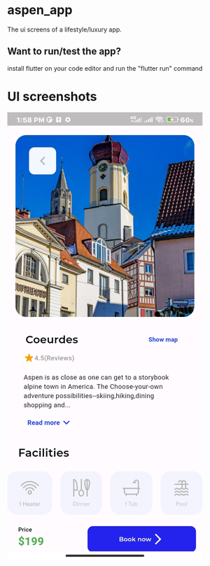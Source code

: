 # aspen_app

The ui screens of a lifestyle/luxury app.

## Want to run/test the app?

install flutter on your code editor and run the "flutter run" command 

# UI screenshots

![Coeurdes screen](assets/coeS.jpg)

